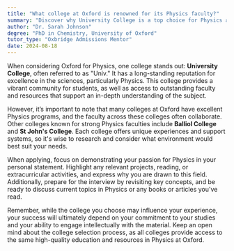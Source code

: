 ```yaml
---
title: "What college at Oxford is renowned for its Physics faculty?"
summary: "Discover why University College is a top choice for Physics at Oxford, along with Balliol and St John's Colleges, offering excellent programs and support."
author: "Dr. Sarah Johnson"
degree: "PhD in Chemistry, University of Oxford"
tutor_type: "Oxbridge Admissions Mentor"
date: 2024-08-18
---
```


When considering Oxford for Physics, one college stands out: **University College**, often referred to as "Univ." It has a long-standing reputation for excellence in the sciences, particularly Physics. This college provides a vibrant community for students, as well as access to outstanding faculty and resources that support an in-depth understanding of the subject.

However, it’s important to note that many colleges at Oxford have excellent Physics programs, and the faculty across these colleges often collaborate. Other colleges known for strong Physics faculties include **Balliol College** and **St John's College**. Each college offers unique experiences and support systems, so it's wise to research and consider what environment would best suit your needs.

When applying, focus on demonstrating your passion for Physics in your personal statement. Highlight any relevant projects, reading, or extracurricular activities, and express why you are drawn to this field. Additionally, prepare for the interview by revisiting key concepts, and be ready to discuss current topics in Physics or any books or articles you've read.

Remember, while the college you choose may influence your experience, your success will ultimately depend on your commitment to your studies and your ability to engage intellectually with the material. Keep an open mind about the college selection process, as all colleges provide access to the same high-quality education and resources in Physics at Oxford.
    